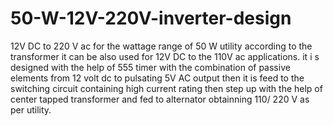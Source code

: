 # 50-W-12V-220V-inverter-design

12V DC to 220 V ac for the wattage range of 50 W utility
according to the transformer it can be also used for
12V DC to the 110V ac applications.
it i s designed with the help of 555 timer with the combination of passive elements from 12 volt dc to pulsating
5V AC output then it is feed to the switching circuit containing high current rating then step up 
with the help of center tapped transformer and fed to alternator obtainning 110/ 220 V as per utility.
